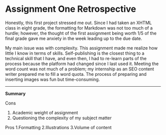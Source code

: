 # Assignment One Retrospective

Honestly, this first project stressed me out. Since I had taken an XHTML class in eight grade, the formatting for Markdown was not too much of a hurdle; however, the thought of the first assignment being worth 1/5 of the final grade gave me anxiety in the week leading up to the due date.

My main issue was with complexity. This assignment made me realize how little I know in terms of skills. Self-publishing is the closest thing to a technical skill that I have, and even then, I had to re-learn parts of the process because the platform had changed since I last used it. Meeting the word count was not much of a problem; my internship as an SEO content writer prepared me to fill a word quota. 
The process of preparing and inserting images was fun but time-consuming.

*****

**Summary**

Cons
1. Academic weight of assignment
2. Questioning the complexity of my subject matter

Pros
1.Formatting
2.Illustrations
3.Volume of content
